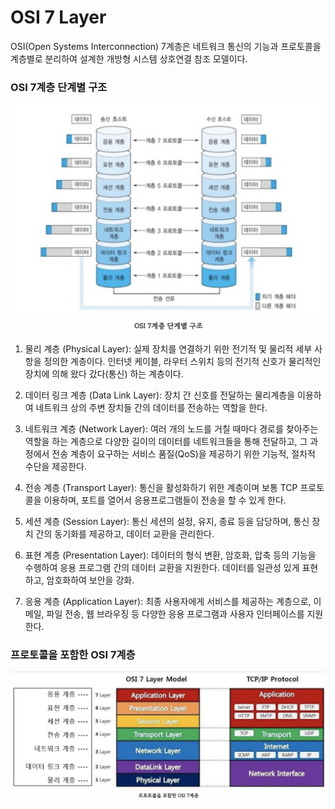 # OSI 7 Layer

OSI(Open Systems Interconnection) 7계층은 네트워크 통신의 기능과 프로토콜을 계층별로 분리하여 설계한 개방형 시스템 상호연결 참조 모델이다.

### OSI 7계층 단계별 구조
![](./img/osi.png)

1. 물리 계층 (Physical Layer): 실제 장치를 연결하기 위한 전기적 및 물리적 세부 사항을 정의한 계층이다.
   인터넷 케이블, 라우터 스위치 등의 전기적 신호가 물리적인 장치에 의해 왔다 갔다(통신) 하는 계층이다.

2. 데이터 링크 계층 (Data Link Layer): 장치 간 신호를 전달하는 물리계층을 이용하여 네트워크 상의 주변 장치들 간의 데이터를 전송하는 역할을 한다.

3. 네트워크 계층 (Network Layer): 여러 개의 노드를 거칠 때마다 경로를 찾아주는 역할을 하는 계층으로 다양한 길이의 데이터를 네트워크들을 통해 전달하고, 그 과정에서 전송 계층이 요구하는 서비스 품질(QoS)을 제공하기 위한 기능적, 절차적 수단을 제공한다.

4. 전송 계층 (Transport Layer): 통신을 활성화하기 위한 계층이며 보통 TCP 프로토콜을 이용하며, 포트를 열어서 응용프로그램들이 전송을 할 수 있게 한다.

5. 세션 계층 (Session Layer): 통신 세션의 설정, 유지, 종료 등을 담당하며, 통신 장치 간의 동기화를 제공하고, 데이터 교환을 관리한다.

6. 표현 계층 (Presentation Layer): 데이터의 형식 변환, 암호화, 압축 등의 기능을 수행하여 응용 프로그램 간의 데이터 교환을 지원한다. 데이터를 일관성 있게 표현하고, 암호화하여 보안을 강화.

7. 응용 계층 (Application Layer): 최종 사용자에게 서비스를 제공하는 계층으로, 이메일, 파일 전송, 웹 브라우징 등 다양한 응용 프로그램과 사용자 인터페이스를 지원한다.

### 프로토콜을 포함한 OSI 7계층
![](./img/osiTCP.png)
